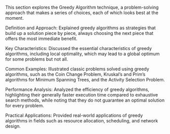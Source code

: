 This section explores the Greedy Algorithm technique, a problem-solving approach that makes a series of choices, each of which looks best at the moment.

Definition and Approach: Explained greedy algorithms as strategies that build up a solution piece by piece, always choosing the next piece that offers the most immediate benefit.

Key Characteristics: Discussed the essential characteristics of greedy algorithms, including local optimality, which may lead to a global optimum for some problems but not all.

Common Examples: Illustrated classic problems solved using greedy algorithms, such as the Coin Change Problem, Kruskal’s and Prim’s algorithms for Minimum Spanning Trees, and the Activity Selection Problem.

Performance Analysis: Analyzed the efficiency of greedy algorithms, highlighting their generally faster execution time compared to exhaustive search methods, while noting that they do not guarantee an optimal solution for every problem.

Practical Applications: Provided real-world applications of greedy algorithms in fields such as resource allocation, scheduling, and network design.

